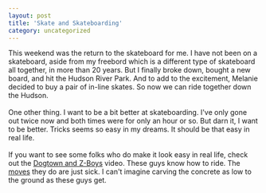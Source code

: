 ```yaml
---
layout: post
title: 'Skate and Skateboarding'
category: uncategorized
---
```


This weekend was the return to the skateboard for me.  I have not been on a skateboard, aside from my freebord which is a different type of skateboard all together, in more than 20 years.  But I finally broke down, bought a new board, and hit the Hudson River Park.  And to add to the excitement, Melanie decided to buy a pair of in-line skates.  So now we can ride together down the Hudson.
<br />
<br />One other thing.  I want to be a bit better at skateboarding.  I've only gone out twice now and both times were for only an hour or so.  But darn it, I want to be better.  Tricks seems so easy in my dreams.  It should be that easy in real life.
<br />
<br />If you want to see some folks who do make it look easy in real life, check out the <a href="http://www.amazon.com/exec/obidos/tg/detail/-/B0000694WN/qid=1051500365/sr=8-1/ref=sr_8_1/104-6853332-9041536?v=glance&amp;s=dvd&amp;n=507846">Dogtown and Z-Boys</a> video.  These guys know how to ride.  The <a href="http://www.z-boys.com/">moves</a> they do are just sick.  I can't imagine carving the concrete as low to the ground as these guys get.
